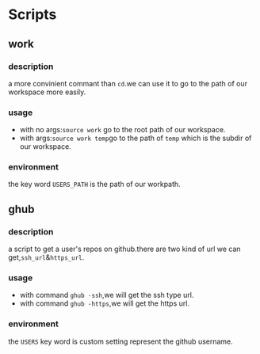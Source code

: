 # Scripts 

## work
### description
a more convinient commant than `cd`.we can use it to go to the path of our workspace more easily.

### usage
- with no args:`source work` go to the root path of our workspace.
- with args:`source work temp`go to the path of `temp` which is the subdir of our workspace.

### environment 
the key word `USERS_PATH` is the path of our workpath.


## ghub
### description
a script to get a user's repos on github.there are two kind of url we can get,`ssh_url`&`https_url`.

### usage
- with command `ghub -ssh`,we will get the ssh type url. 
- with command `ghub -https`,we will get the https url.

### environment
the `USERS` key word is custom setting represent the github username.
